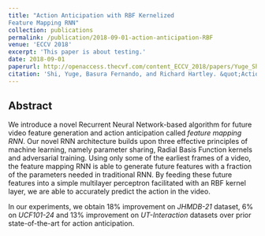 ```yaml
---
title: "Action Anticipation with RBF Kernelized
Feature Mapping RNN"
collection: publications
permalink: /publication/2018-09-01-action-anticipation-RBF
venue: 'ECCV 2018'
excerpt: 'This paper is about testing.'
date: 2018-09-01
paperurl: http://openaccess.thecvf.com/content_ECCV_2018/papers/Yuge_Shi_Action_Anticipation_with_ECCV_2018_paper.pdf
citation: 'Shi, Yuge, Basura Fernando, and Richard Hartley. &quot;Action Anticipation with RBF Kernelized Feature Mapping RNN.&quot; <i>Proceedings of the European Conference on Computer Vision (ECCV)</i>. 2018.'
---
```


## Abstract
We introduce a novel Recurrent Neural Network-based algorithm for
future video feature generation and action anticipation called _*feature mapping RNN*_.
Our novel RNN architecture builds upon three effective principles of machine learning, namely parameter sharing, Radial Basis Function kernels and adversarial training. Using only some of the earliest frames of a video, the feature mapping RNN is able to generate future features with a fraction of the parameters needed in traditional RNN. By feeding these future features into a simple multilayer
perceptron facilitated with an RBF kernel layer, we are able to accurately predict the action in the video.

In our experiments, we obtain 18% improvement on _JHMDB-21_ dataset, 6% on _UCF101-24_ and 13% improvement on _UT-Interaction_ datasets over prior state-of-the-art for action anticipation.


